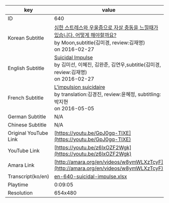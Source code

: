 |  key  |  value  |
|-------|---------|
| ID            | 640 |
| Korean Subtitle | [심한 스트레스와 우울증으로 자살 충동을 느낄때가 있습니다. 어떻게 해야할까요?](https://github.com/jungtosociety/dharma-qna/raw/master/sub/640/ko-640-suicidal-impulse.sbv)<br>by Moon,subtitle(김미경, review:김재명)<br>on 2016-02-27<br>|
| English Subtitle | [Suicidal Impulse](https://github.com/jungtosociety/dharma-qna/raw/master/sub/640/en-640-suicidal-impulse.sbv)<br>by 김미선, 이혜진, 김완준, 김연우,subtitle(김미경, review:김재명)<br>on 2016-02-27<br>|
| French Subtitle | [L'impulsion suicidaire](https://github.com/jungtosociety/dharma-qna/raw/master/sub/640/fr-640-suicidal-impulse.sbv)<br>by translation:김경진, review:윤혜정, subtitling:박지현<br>on 2016-05-05<br>|
| German Subtitle | N/A |
| Chinese Subtitle | N/A |
| Original YouTube Link  | [https://youtu.be/GpJ0gq-TlXE](https://youtu.be/GpJ0gq-TlXE) |
| YouTube Link  | [https://youtu.be/z6lxOZF2Wgk](https://youtu.be/z6lxOZF2Wgk) |
| Amara Link    | [http://amara.org/en/videos/w8ymWLXzTcyF](http://amara.org/en/videos/w8ymWLXzTcyF) |
| Transcript(ko/en) | [en-640-suicidal-impulse.xlsx](https://github.com/jungtosociety/dharma-qna/raw/master/sub/640/en-640-suicidal-impulse.xlsx) |
| Playtime | 0:09:05 |
| Resolution | 654x480|
